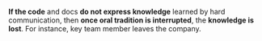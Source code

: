 
**If the code** and docs **do not express knowledge** learned by hard communication, then **once oral tradition is interrupted**, the **knowledge is lost**. For instance, key team member leaves the company.


